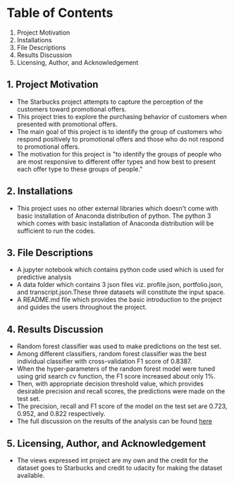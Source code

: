 # Table of Contents
1. Project Motivation
2. Installations
3. File Descriptions
4. Results Discussion
5. Licensing, Author, and Acknowledgement

## 1. Project Motivation
- The Starbucks project attempts to capture the perception of the customers toward promotional offers.
- This project tries to explore the purchasing behavior of customers when presented with promotional offers.
- The main goal of this project is to identify the group of customers who respond positively to promotional offers and those who do not respond to promotional offers.
- The motivation for this project is "to identify the groups of people who are most responsive to different offer types and how best to present each offer type to these groups of people."

## 2. Installations
- This project uses no other external libraries which doesn't come with basic installation of Anaconda distribution of python. The python 3 which comes with basic installation of Anaconda distribution will be sufficient to run the codes.

## 3. File Descriptions
- A jupyter notebook which contains python code used which is used for predictive analysis
- A data folder which contains 3 json files viz. profile.json, portfolio.json, and transcript.json.These three datasets will constitute the input space.
- A README.md file which provides the basic introduction to the project and guides the users throughout the project.

## 4. Results Discussion
- Random forest classifier was used to make predictions on the test set.
- Among different classifiers, random forest classifier was the best individual classifier with cross-validation F1 score of 0.8387.
- When the hyper-parameters of the random forest model were tuned using grid search cv function, the F1 score increased about only 1%.
- Then, with appropriate decision threshold value, which provides desirable precision and recall scores, the predictions were made on the test set.
- The precision, recall and F1 score of the model on the test set are 0.723, 0.952, and 0.822 respectively.
- The full discussion on the results of the analysis can be found [here](https://achyutk23.medium.com/starbucks-promotional-offers-project-339db34a95d0)

## 5. Licensing, Author, and Acknowledgement
- The views expressed int project are my own and the credit for the dataset goes to Starbucks and credit to udacity for making the dataset available.
